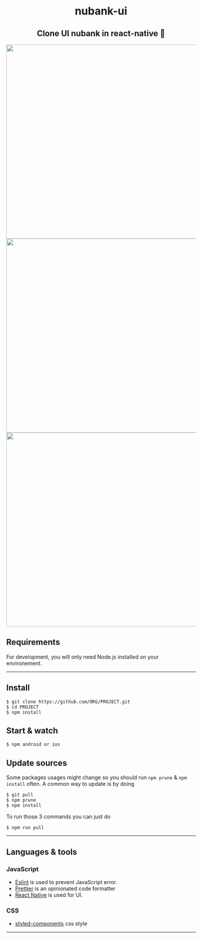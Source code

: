 <h1 align='center'> nubank-ui</h1>
<h2 align='center'> Clone UI nubank in react-native 🚀</h2>
<div>
<img height='515' src='https://user-images.githubusercontent.com/52014318/74343455-d9505400-4d89-11ea-82cf-a2a9415964db.jpg' />
<img height='515' src='https://user-images.githubusercontent.com/52014318/74343458-db1a1780-4d89-11ea-9180-d745fb6d7355.jpg' />
<img height='515' src='https://user-images.githubusercontent.com/52014318/74344393-44e6f100-4d8b-11ea-8724-5fc0c6ad794e.gif' />
</div>

## Requirements

For development, you will only need Node.js installed on your environement.

---

## Install

    $ git clone https://github.com/ORG/PROJECT.git
    $ cd PROJECT
    $ npm install


## Start & watch

    $ npm android or ios


## Update sources

Some packages usages might change so you should run `npm prune` & `npm install` often.
A common way to update is by doing

    $ git pull
    $ npm prune
    $ npm install

To run those 3 commands you can just do

    $ npm run pull
    
---

## Languages & tools


### JavaScript

- [Eslint](https://eslint.org/) is used to prevent JavaScript error.
- [Prettier](https://prettier.io/docs/en/index.html) is an opinionated code formatter 
- [React Native](https://github.com/facebook/react-native) is used for UI.

### CSS

- [styled-components](https://styled-components.com/) css style


 ---
